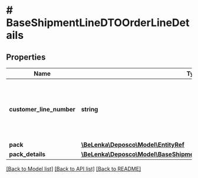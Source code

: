 # # BaseShipmentLineDTOOrderLineDetails

## Properties

Name | Type | Description | Notes
------------ | ------------- | ------------- | -------------
**customer_line_number** | **string** | Identifier of the order line in the external system in which the order was created. | [optional] [readonly]
**pack** | [**\BeLenka\Deposco\Model\EntityRef**](EntityRef.md) |  | [optional]
**pack_details** | [**\BeLenka\Deposco\Model\BaseShipmentLineDTOOrderLineDetailsPackDetails**](BaseShipmentLineDTOOrderLineDetailsPackDetails.md) |  | [optional]

[[Back to Model list]](../../README.md#models) [[Back to API list]](../../README.md#endpoints) [[Back to README]](../../README.md)
